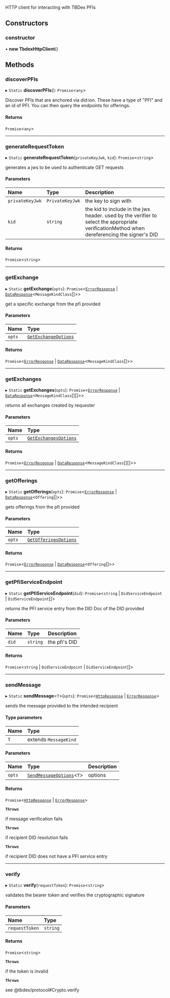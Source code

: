HTTP client for interacting with TBDex PFIs

## Constructors

### constructor

• **new TbdexHttpClient**()

## Methods

### discoverPFIs

▸ `Static` **discoverPFIs**(): `Promise`<`any`\>

Discover PFIs that are anchored via did:ion. These have a type of "PFI" and an id of PFI.
You can then query the endpoints for offerings.

#### Returns

`Promise`<`any`\>

___

### generateRequestToken

▸ `Static` **generateRequestToken**(`privateKeyJwk`, `kid`): `Promise`<`string`\>

generates a jws to be used to authenticate GET requests

#### Parameters

| Name | Type | Description |
| :------ | :------ | :------ |
| `privateKeyJwk` | `PrivateKeyJwk` | the key to sign with |
| `kid` | `string` | the kid to include in the jws header. used by the verifier to select the appropriate verificationMethod when dereferencing the signer's DID |

#### Returns

`Promise`<`string`\>

___

### getExchange

▸ `Static` **getExchange**(`opts`): `Promise`<[`ErrorResponse`](../index.md#errorresponse) \| [`DataResponse`](../index.md#dataresponse)<`MessageKindClass`[]\>\>

get a specific exchange from the pfi provided

#### Parameters

| Name | Type |
| :------ | :------ |
| `opts` | [`GetExchangeOptions`](../index.md#getexchangeoptions) |

#### Returns

`Promise`<[`ErrorResponse`](../index.md#errorresponse) \| [`DataResponse`](../index.md#dataresponse)<`MessageKindClass`[]\>\>

___

### getExchanges

▸ `Static` **getExchanges**(`opts`): `Promise`<[`ErrorResponse`](../index.md#errorresponse) \| [`DataResponse`](../index.md#dataresponse)<`MessageKindClass`[][]\>\>

returns all exchanges created by requester

#### Parameters

| Name | Type |
| :------ | :------ |
| `opts` | [`GetExchangesOptions`](../index.md#getexchangesoptions) |

#### Returns

`Promise`<[`ErrorResponse`](../index.md#errorresponse) \| [`DataResponse`](../index.md#dataresponse)<`MessageKindClass`[][]\>\>

___

### getOfferings

▸ `Static` **getOfferings**(`opts`): `Promise`<[`ErrorResponse`](../index.md#errorresponse) \| [`DataResponse`](../index.md#dataresponse)<`Offering`[]\>\>

gets offerings from the pfi provided

#### Parameters

| Name | Type |
| :------ | :------ |
| `opts` | [`GetOfferingsOptions`](../index.md#getofferingsoptions) |

#### Returns

`Promise`<[`ErrorResponse`](../index.md#errorresponse) \| [`DataResponse`](../index.md#dataresponse)<`Offering`[]\>\>

___

### getPfiServiceEndpoint

▸ `Static` **getPfiServiceEndpoint**(`did`): `Promise`<`string` \| `DidServiceEndpoint` \| `DidServiceEndpoint`[]\>

returns the PFI service entry from the DID Doc of the DID provided

#### Parameters

| Name | Type | Description |
| :------ | :------ | :------ |
| `did` | `string` | the pfi's DID |

#### Returns

`Promise`<`string` \| `DidServiceEndpoint` \| `DidServiceEndpoint`[]\>

___

### sendMessage

▸ `Static` **sendMessage**<`T`\>(`opts`): `Promise`<[`HttpResponse`](../index.md#httpresponse) \| [`ErrorResponse`](../index.md#errorresponse)\>

sends the message provided to the intended recipient

#### Type parameters

| Name | Type |
| :------ | :------ |
| `T` | extends `MessageKind` |

#### Parameters

| Name | Type | Description |
| :------ | :------ | :------ |
| `opts` | [`SendMessageOptions`](../index.md#sendmessageoptions)<`T`\> | options |

#### Returns

`Promise`<[`HttpResponse`](../index.md#httpresponse) \| [`ErrorResponse`](../index.md#errorresponse)\>

**`Throws`**

if message verification fails

**`Throws`**

if recipient DID resolution fails

**`Throws`**

if recipient DID does not have a PFI service entry

___

### verify

▸ `Static` **verify**(`requestToken`): `Promise`<`string`\>

validates the bearer token and verifies the cryptographic signature

#### Parameters

| Name | Type |
| :------ | :------ |
| `requestToken` | `string` |

#### Returns

`Promise`<`string`\>

**`Throws`**

if the token is invalid

**`Throws`**

see @tbdex/protocol#Crypto.verify

